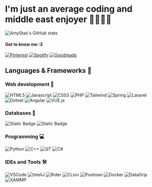 # I'm just an average coding and middle east enjoyer 🪬👩🏽‍💻
![AmyStas's GitHub stats](https://github-readme-stats.vercel.app/api?username=amystas&theme=calm_pink&show_icons=true) 
 #### Get to know me :3 
 [![Pinterest](https://img.shields.io/badge/-Pinterest-BD081C?style=flat&logo=pinterest)](https://pinterest.com/amystaspins/)
 [![Spotify](https://img.shields.io/badge/-Spotify-%23DB954?style=flat&logo=spotify&logoColor=white)](https://open.spotify.com/user/ameliastaszczyk)
[![Goodreads](https://img.shields.io/badge/-Goodreads-372213?style=flat&logo=goodreads&logoColor=white&link=https%3A%2F%2Fwww.goodreads.com%2Famystas)](https://www.goodreads.com/amystas)
## Languages & Frameworks 🌟 
### Web development 🛜
![HTML5](https://img.shields.io/badge/-HTML5-E34F26?style=for-the-badge&logo=html5&logoColor=white)
![Javascript](https://img.shields.io/badge/JavaScript-gold.svg?style=for-the-badge&logo=javascript&logoColor=white)
![CSS3](https://img.shields.io/badge/-CSS3-1572B6?style=for-the-badge&logo=css3)
![PHP](https://img.shields.io/badge/PHP-777BB4?style=for-the-badge&logo=php&logoColor=white)
![Tailwind](https://img.shields.io/badge/TailwindCSS-06B6D4?style=for-the-badge&logo=tailwindcss&logoColor=white)
![Spring](https://img.shields.io/badge/-Spring-white?style=for-the-badge&logo=spring)
![Laravel](https://img.shields.io/badge/Laravel-FF2D20?style=for-the-badge&logo=laravel&logoColor=white)
![Dotnet](https://img.shields.io/badge/-EF%20Core-darkslateblue?style=for-the-badge&logo=dotnet)
![Angular](https://img.shields.io/badge/-angular-red?style=for-the-badge&logo=angular)
![VUE.js](https://img.shields.io/badge/Vue%20js-35495E?style=for-the-badge&logo=vuedotjs&logoColor=4FC08D)

### Databases 💾
![Static Badge](https://img.shields.io/badge/-Mariadb-midnightblue?style=for-the-badge&logo=mariadb)
![Static Badge](https://img.shields.io/badge/-PostgreSQL-white?style=for-the-badge&logo=postgresql)
### Programming 💻
![Python](https://img.shields.io/badge/Python-14354C?style=for-the-badge&logo=python&logoColor=white)
![C++](https://custom-icon-badges.herokuapp.com/badge/C++-00599C.svg?style=for-the-badge&logo=cpp2&logoColor=white)
![QT](https://img.shields.io/badge/-qt-41CD52?style=for-the-badge&logo=qt&logoColor=white)
![C#](https://img.shields.io/badge/-C%23-512BD4?style=for-the-badge&logo=C%23)
### IDEs and Tools 🛠
![VSCode](https://img.shields.io/badge/Visual_Studio_Code-0078D4?style=for-the-badge&logo=visual%20studio%20code&logoColor=white)
![InteliJ](https://img.shields.io/badge/IntelliJ_IDEA-mediumvioletred.svg?style=for-the-badge&logo=intellij-idea&logoColor=white)
![Rider](https://img.shields.io/badge/-Rider-orangered?style=for-the-badge&logo=rider)
![CLion](https://img.shields.io/badge/CLion-seagreen?style=for-the-badge&logo=clion&logoColor=white)
![Postman](https://img.shields.io/badge/Postman-FF6C37?style=for-the-badge&logo=postman&logoColor=white)
![Docker](https://img.shields.io/badge/-docker-royalblue?style=for-the-badge&logo=docker&logoColor=white)
![DataGrip](https://img.shields.io/badge/-DataGrip-darkcyan?style=for-the-badge&logo=datagrip&logoColor=white)
![XAMMP](https://img.shields.io/badge/Xampp-F37623?style=for-the-badge&logo=xampp&logoColor=white)


<!--
**amystas/amystas** is a ✨ _special_ ✨ repository because its `README.md` (this file) appears on your GitHub profile.

Here are some ideas to get you started:

- 🔭 I’m currently working on ...
- 🌱 I’m currently learning ...
- 👯 I’m looking to collaborate on ...
- 🤔 I’m looking for help with ...
- 💬 Ask me about ...
- 📫 How to reach me: ...
- 😄 Pronouns: ...
- ⚡ Fun fact: ...
-->

